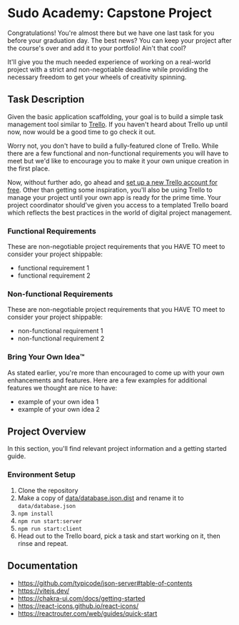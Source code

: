 # Sudo Academy: Capstone Project

Congratulations! You're almost there but we have one last task for you before
your graduation day. The best news? You can keep your project after the course's
over and add it to your portfolio! Ain't that cool?

It'll give you the much needed experience of working on a real-world project with
a strict and non-negotiable deadline while providing the necessary freedom to get
your wheels of creativity spinning.

## Task Description

Given the basic application scaffolding, your goal is to build a simple task management
tool similar to [Trello](https://trello.com/en). If you haven't heard about Trello up
until now, now would be a good time to go check it out.

Worry not, you don't have to build a fully-featured clone of Trello. While there are
a few functional and non-functional requirements you will have to meet but we'd like
to encourage you to make it your own unique creation in the first place.

Now, without further ado, go ahead and [set up a new Trello account for free](https://trello.com/signup).
Other than getting some inspiration, you'll also be using Trello to manage your project
until your own app is ready for the prime time. Your project coordinator should've given
you access to a templated Trello board which reflects the best practices in the world
of digital project management.

### Functional Requirements

These are non-negotiable project requirements that you HAVE TO meet to consider your
project shippable:

- functional requirement 1
- functional requirement 2

### Non-functional Requirements

These are non-negotiable project requirements that you HAVE TO meet to consider your
project shippable:

- non-functional requirement 1
- non-functional requirement 2

### Bring Your Own Idea™️

As stated earlier, you're more than encouraged to come up with your own enhancements
and features. Here are a few examples for additional features we thought are nice
to have:

- example of your own idea 1
- example of your own idea 2

## Project Overview

In this section, you'll find relevant project information and a getting started guide.

### Environment Setup

1. Clone the repository
2. Make a copy of [data/database.json.dist](data/database.json.dist) and rename it to `data/database.json`
3. ```npm install```
4. ```npm run start:server```
5. ```npm run start:client```
6. Head out to the Trello board, pick a task and start working on it, then rinse and repeat.

## Documentation

- <https://github.com/typicode/json-server#table-of-contents>
- <https://vitejs.dev/>
- <https://chakra-ui.com/docs/getting-started>
- <https://react-icons.github.io/react-icons/>
- <https://reactrouter.com/web/guides/quick-start>
